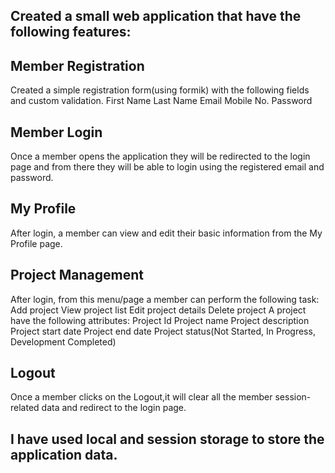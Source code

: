  ## Created a small web application that  have the following features:

## Member Registration
 Created a simple registration form(using formik) with the following fields and custom validation.
First Name
Last Name
Email
Mobile No.
Password
## Member Login 
 Once a member opens the application they will be redirected to the login page and from there they will be able to login using the registered email and password.

## My Profile
 After login, a member can view and edit their basic information from the My Profile page.

## Project Management
After login, from this menu/page a member can perform the following task:
Add project
View project list
Edit project details
Delete project
A project  have the following attributes:
Project Id
Project name
Project description
Project start date
Project end date
Project status(Not Started, In Progress, Development Completed)
## Logout
 Once a member clicks on the Logout,it will  clear all the member session-related data and redirect to the login page.
 ## I have used local and  session storage to store the application data.